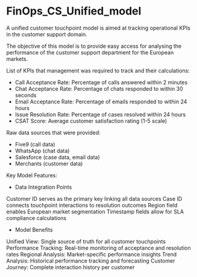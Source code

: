 # FinOps_CS_Unified_model
A unified customer touchpoint model is aimed at tracking operational KPIs in the customer support domain.

The objective of this model is to provide easy access for analysing the performance of the customer support department for the European markets.

List of KPIs that management was required to track and their calculations:
- Call Acceptance Rate: Percentage of calls answered within 2 minutes
- Chat Acceptance Rate: Percentage of chats responded to within 30 seconds
- Email Acceptance Rate: Percentage of emails responded to within 24 hours
- Issue Resolution Rate: Percentage of cases resolved within 24 hours
- CSAT Score: Average customer satisfaction rating (1-5 scale)

Raw data sources that were provided:
- Five9 (call data)
- WhatsApp (chat data)
- Salesforce (case data, email data)
- Merchants (customer data)

Key Model Features:

- Data Integration Points

Customer ID serves as the primary key linking all data sources
Case ID connects touchpoint interactions to resolution outcomes
Region field enables European market segmentation
Timestamp fields allow for SLA compliance calculations

- Model Benefits

Unified View: Single source of truth for all customer touchpoints
Performance Tracking: Real-time monitoring of acceptance and resolution rates
Regional Analysis: Market-specific performance insights
Trend Analysis: Historical performance tracking and forecasting
Customer Journey: Complete interaction history per customer
